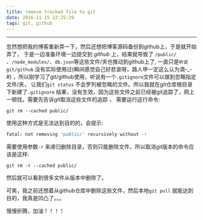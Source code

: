 ```yaml
---
title: remove tracked file to git
date: 2016-11-15 22:25:29
tags: git, github
---
```


--------------
   忽然想把我的博客重新弄一下，然后还想把博客源码备份到github上，于是就开始弄了， 于是一边准备环境一边提交到 *github* 上，结果就导致了 `/public/` 、`/node_modules/`、`db.json`等这些文件/夹也推动到github上了, 一直只是`听说git/github` 没有实际使用过(瞬间感觉自己好悲哀呀，路人甲一定这么认为滴-_-#) ，所以刚学习了git/github使用，听说有一个`.gitignore`文件可以做到忽略指定文件/夹， 让我们`git status` 不会罗列被忽略的文件。所以我就在git仓库根目录下新建了`.gitignore` 结果，没有生效，因为这些文件之前已经被git追踪了，网上一顿找，需要先告诉git取消这些文件的追踪 ， 需要运行这行命令:
```git
git rm --cached public/
```
使用这种方式是无法达到目的的，会提示:
```bash
fatal: not removing 'public/' recursively without -r
```
需要使用参数`-r` 来递归删除目录，否则只能删除文件，所以取消git版本的命令应该是这样:
```git
git rm -r --cached public/
```
然后就可以看到很多文件从版本中删除了。 

可笑，我之前还想着从github仓库中删除这些文件，然后本地`git pull` 就能达到目的，我真是凹凸了。。。

慢慢折腾，加油！！！！

